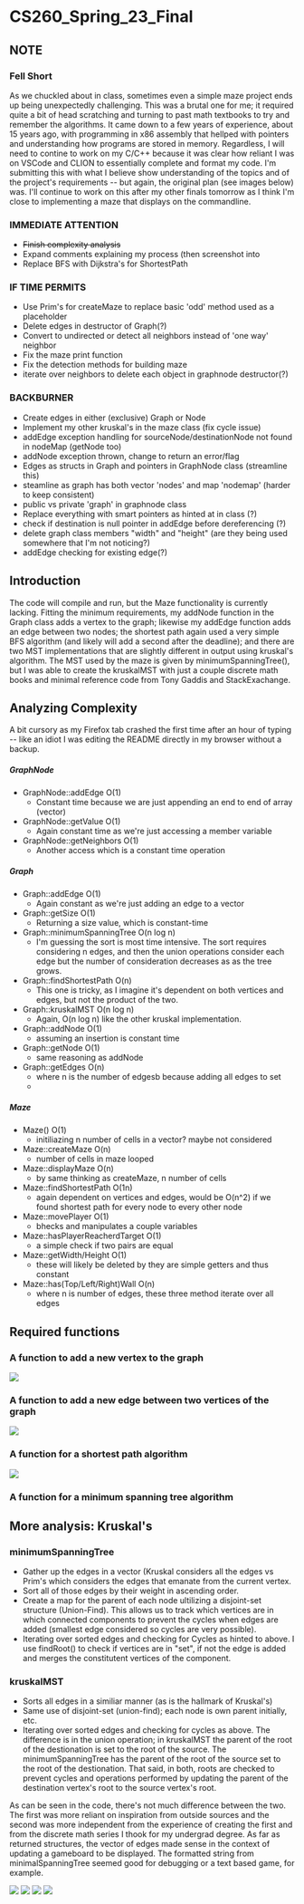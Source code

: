 # CS260_Spring_23_Final

## NOTE

### Fell Short
As we chuckled about in class, sometimes even a simple maze project ends up being unexpectedly challenging. This was a brutal one for me; it required quite a bit of head scratching and turning to past math textbooks to try and remember the algorithms. It came down to a few years of experience, about 15 years ago, with programming in x86 assembly that hellped with pointers and understanding how programs are stored in memory. Regardless, I will need to contine to work on my C/C++ because it was clear how reliant I was on VSCode and CLION to essentially complete and format my code. I'm submitting this with what I believe show understanding of the topics and of the project's requirements -- but again, the original plan (see images below) was. I'll continue to work on this after my other finals tomorrow as I think I'm close to implementing a maze that displays on the commandline. 

### IMMEDIATE ATTENTION
* ~~Finish complexity analysis~~
* Expand comments explaining my process (then screenshot into 
* Replace BFS with Dijkstra's for ShortestPath


### IF TIME PERMITS
* Use Prim's for createMaze to replace basic 'odd' method used as a placeholder
* Delete edges in destructor of Graph(?)
* Convert to undirected or detect all neighbors instead of 'one way' neighbor
* Fix the maze print function
* Fix the detection methods for building maze
* iterate over neighbors to delete each object in graphnode destructor(?)



### BACKBURNER
* Create edges in either (exclusive) Graph or Node
* Implement my other kruskal's in the maze class (fix cycle issue)
* addEdge exception handling for sourceNode/destinationNode not found in nodeMap (getNode too)
* addNode exception thrown, change to return an error/flag
* Edges as structs in Graph and pointers in GraphNode class (streamline this)
* steamline as graph has both vector 'nodes' and map 'nodemap' (harder to keep consistent)
* public vs private 'graph' in graphnode class
* Replace everything with smart pointers as hinted at in class (?)
* check if destination is null pointer in addEdge before dereferencing (?)
* delete graph class members "width" and "height" (are they being used somewhere that I'm not noticing?)
* addEdge checking for existing edge(?)



## Introduction
The code will compile and run, but the Maze functionality is currently lacking. Fitting the minimum requirements, my addNode function in the Graph class adds a vertex to the graph; likewise my addEdge function adds an edge between two nodes; the shortest path again used a very simple BFS algorithm (and likely will add a second after the deadline); and there are two MST implementations that are slightly different in output using kruskal's algorithm. The MST used by the maze is given by minimumSpanningTree(), but I was able to create the kruskalMST with just a couple discrete math books and minimal reference code from Tony Gaddis and StackExachange.

## Analyzing Complexity

A bit cursory as my Firefox tab crashed the first time after an hour of typing -- like an idiot I was editing the README directly in my browser without a backup.

##### GraphNode

* GraphNode::addEdge O(1)
   - Constant time because we are just appending an end to end of array (vector)
* GraphNode::getValue O(1)
   - Again constant time as we're just accessing a member variable
* GraphNode::getNeighbors O(1)
   - Another access which is a constant time operation

#####  Graph
* Graph::addEdge O(1)
   - Again constant as we're just adding an edge to a vector
* Graph::getSize O(1)
   - Returning a size value, which is constant-time
* Graph::minimumSpanningTree O(n log n)
   - I'm guessing the sort is most time intensive. The sort requires considering n edges, and then the union operations consider each edge but the number of consideration decreases as as the tree grows.
* Graph::findShortestPath O(n)
   - This one is tricky, as I imagine it's dependent on both vertices and edges, but not the product of the two.
* Graph::kruskalMST O(n log n)   
   - Again, O(n log n) like the other kruskal implementation.
* Graph::addNode O(1)
   - assuming an insertion is constant time
* Graph::getNode O(1)
   - same reasoning as addNode
* Graph::getEdges O(n)
   - where n is the number of edgesb because adding all edges to set
   - 
##### Maze
* Maze() O(1)
   - initiliazing n number of cells in a vector? maybe not considered
* Maze::createMaze O(n)
   - number of cells in maze looped
* Maze::displayMaze O(n)
   - by same thinking as createMaze, n number of cells
* Maze::findShortestPath O(1n)
   - again dependent on vertices and edges, would be O(n^2) if we found shortest path for every node to every other node
* Maze::movePlayer O(1)
   - bhecks and manipulates a couple variables
* Maze::hasPlayerReacherdTarget O(1)
   - a simple check if two pairs are equal
* Maze::getWidth/Height O(1)
   - these will likely be deleted by they are simple getters and thus constant
* Maze::has(Top/Left/Right)Wall O(n)
   - where n is number of edges, these three method iterate over all edges
 

## Required functions

### A function to add a new vertex to the graph
![](https://github.com/TetherIO/CS260_Spring_23_Final/blob/main/addVertexRequirment.png)

### A function to add a new edge between two vertices of the graph
![](https://github.com/TetherIO/CS260_Spring_23_Final/blob/main/addEdgeRequirment.png)

### A function for a shortest path algorithm
![](https://github.com/TetherIO/CS260_Spring_23_Final/blob/main/addFindShortestPathRequirment.png)

### A function for a minimum spanning tree algorithm



## More analysis: Kruskal's

### minimumSpanningTree
* Gather up the edges in a vector (Kruskal considers all the edges vs Prim's which considers the edges that emanate from the current vertex.
* Sort all of those edges by their weight in ascending order.
* Create a map for the parent of each node ultilizing a disjoint-set structure (Union-Find). This allows us to track which vertices are in which connected components to prevent the cycles when edges are added (smallest edge considered so cycles are very possible).
* Iterating over sorted edges and checking for Cycles as hinted to above. I use findRoot() to check if vertices are in "set", if not the edge is added and merges the constitutent vertices of the component.

### kruskalMST
* Sorts all edges in a similiar manner (as is the hallmark of Kruskal's)
* Same use of disjoint-set (union-find); each node is own parent initially, etc.
* Iterating over sorted edges and checking for cycles as above. The difference is in the union operation; in kruskalMST the parent of the root of the destionation is set to the root of the source. The minimumSpanningTree has the parent of the root of the source set to the root of the destionation. That said, in both, roots are checked to prevent cycles and  operations performed by updating the parent of the destination vertex's root to the source vertex's root.

As can be seen in the code, there's not much difference between the two. The first was more reliant on inspiration from outside sources and the second was more independent from the experience of creating the first and from the discrete math series I thook for my undergrad degree. As far as returned structures, the vector of edges made sense in the context of updating a gameboard to be displayed. The formatted string from minimalSpanningTree seemed good for debugging or a text based game, for example. 




![](https://github.com/TetherIO/CS260_Spring_23_Final/blob/main/Data%20Structures-2.jpg?raw=true)
![](https://github.com/TetherIO/CS260_Spring_23_Final/blob/main/Data%20Structures-3.jpg?raw=true)
![](https://github.com/TetherIO/CS260_Spring_23_Final/blob/main/Data%20Structures-4.jpg?raw=true)
![](https://github.com/TetherIO/CS260_Spring_23_Final/blob/main/Data%20Structures-5.jpg?raw=true)
